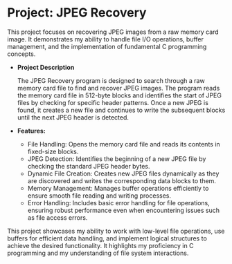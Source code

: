 # Project: JPEG Recovery

This project focuses on recovering JPEG images from a raw memory card image. It demonstrates my ability to handle file I/O operations, buffer management, and the implementation of fundamental C programming concepts.

- **Project Description**

    The JPEG Recovery program is designed to search through a raw memory card file to find and recover JPEG images. The program reads the memory card file in 512-byte blocks and identifies the start of JPEG files by checking for specific header patterns. Once a new JPEG is found, it creates a new file and continues to write the subsequent blocks until the next JPEG header is detected.


- **Features:**

	- File Handling: Opens the memory card file and reads its contents in fixed-size blocks.
	- JPEG Detection: Identifies the beginning of a new JPEG file by checking the standard JPEG header bytes.
	- Dynamic File Creation: Creates new JPEG files dynamically as they are discovered and writes the corresponding data blocks to them.
	- Memory Management: Manages buffer operations efficiently to ensure smooth file reading and writing processes.
	- Error Handling: Includes basic error handling for file operations, ensuring robust performance even when encountering issues such as file access errors.

This project showcases my ability to work with low-level file operations, use buffers for efficient data handling, and implement logical structures to achieve the desired functionality. It highlights my proficiency in C programming and my understanding of file system interactions.